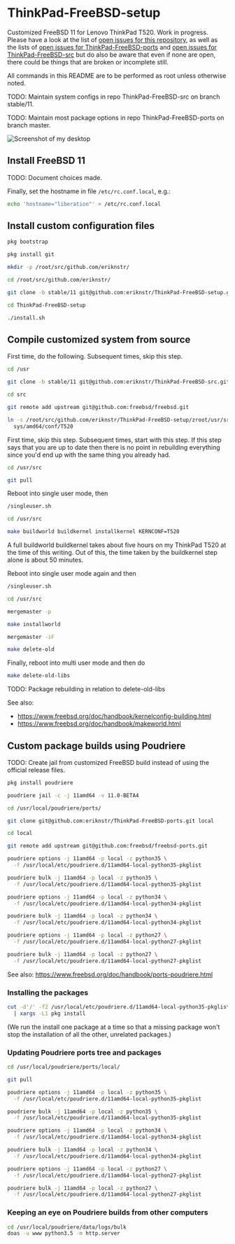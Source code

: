 # ThinkPad-FreeBSD-setup

Customized FreeBSD 11 for Lenovo ThinkPad T520. Work in progress.
Please have a look at the list of
[open issues for this repository](https://github.com/eriknstr/ThinkPad-FreeBSD-setup/issues),
as well as the lists of
[open issues for ThinkPad-FreeBSD-ports](https://github.com/eriknstr/ThinkPad-FreeBSD-ports/issues)
and
[open issues for ThinkPad-FreeBSD-src](https://github.com/eriknstr/ThinkPad-FreeBSD-src/issues)
but do also be aware that even if none are open, there could be things
that are broken or incomplete still.

All commands in this README are to be performed as root unless otherwise noted.

TODO: Maintain system configs in repo ThinkPad-FreeBSD-src on branch stable/11.

TODO: Maintain most package options in repo ThinkPad-FreeBSD-ports on branch master.

![Screenshot of my desktop](https://raw.githubusercontent.com/eriknstr/freebsd-config/screenshots/screenshot.png)

## Install FreeBSD 11

TODO: Document choices made.

Finally, set the hostname in file `/etc/rc.conf.local`, e.g.:

```sh
echo 'hostname="liberation"' > /etc/rc.conf.local
```

## Install custom configuration files

```sh
pkg bootstrap

pkg install git

mkdir -p /root/src/github.com/eriknstr/

cd /root/src/github.com/eriknstr/

git clone -b stable/11 git@github.com:eriknstr/ThinkPad-FreeBSD-setup.git

cd ThinkPad-FreeBSD-setup

./install.sh
```

## Compile customized system from source

First time, do the following. Subsequent times, skip this step.

```sh
cd /usr

git clone -b stable/11 git@github.com:eriknstr/ThinkPad-FreeBSD-src.git src

cd src

git remote add upstream git@github.com:freebsd/freebsd.git

ln -s /root/src/github.com/eriknstr/ThinkPad-FreeBSD-setup/zroot/usr/src/sys/amd64/conf/T520 \
  sys/amd64/conf/T520
```

First time, skip this step. Subsequent times, start with this step.
If this step says that you are up to date then there is no point
in rebuilding everything since you'd end up with the same thing
you already had.

```sh
cd /usr/src

git pull
```

Reboot into single user mode, then

```sh
/singleuser.sh

cd /usr/src

make buildworld buildkernel installkernel KERNCONF=T520
```

A full buildworld buildkernel takes about five hours
on my ThinkPad T520 at the time of this writing.
Out of this, the time taken by the buildkernel step
alone is about 50 minutes.

Reboot into single user mode again and then

```sh
/singleuser.sh

cd /usr/src

mergemaster -p

make installworld

mergemaster -iF

make delete-old
```

Finally, reboot into multi user mode and then do

```sh
make delete-old-libs
```

TODO: Package rebuilding in relation to delete-old-libs

See also:

 * https://www.freebsd.org/doc/handbook/kernelconfig-building.html
 * https://www.freebsd.org/doc/handbook/makeworld.html

## Custom package builds using Poudriere

TODO: Create jail from customized FreeBSD build
instead of using the official release files.

```sh
pkg install poudriere

poudriere jail -c -j 11amd64 -v 11.0-BETA4

cd /usr/local/poudriere/ports/

git clone git@github.com:eriknstr/ThinkPad-FreeBSD-ports.git local

cd local

git remote add upstream git@github.com:freebsd/freebsd-ports.git

poudriere options -j 11amd64 -p local -z python35 \
  -f /usr/local/etc/poudriere.d/11amd64-local-python35-pkglist

poudriere bulk -j 11amd64 -p local -z python35 \
  -f /usr/local/etc/poudriere.d/11amd64-local-python35-pkglist

poudriere options -j 11amd64 -p local -z python34 \
  -f /usr/local/etc/poudriere.d/11amd64-local-python34-pkglist

poudriere bulk -j 11amd64 -p local -z python34 \
  -f /usr/local/etc/poudriere.d/11amd64-local-python34-pkglist

poudriere options -j 11amd64 -p local -z python27 \
  -f /usr/local/etc/poudriere.d/11amd64-local-python27-pkglist

poudriere bulk -j 11amd64 -p local -z python27 \
  -f /usr/local/etc/poudriere.d/11amd64-local-python27-pkglist
```

See also: https://www.freebsd.org/doc/handbook/ports-poudriere.html

### Installing the packages

```sh
cut -d'/' -f2 /usr/local/etc/poudriere.d/11amd64-local-python35-pkglist \
  | xargs -L1 pkg install
```

(We run the install one package at a time so that a missing package
 won't stop the installation of all the other, unrelated packages.)

### Updating Poudriere ports tree and packages

```sh
cd /usr/local/poudriere/ports/local/

git pull

poudriere options -j 11amd64 -p local -z python35 \
  -f /usr/local/etc/poudriere.d/11amd64-local-python35-pkglist

poudriere bulk -j 11amd64 -p local -z python35 \
  -f /usr/local/etc/poudriere.d/11amd64-local-python35-pkglist

poudriere options -j 11amd64 -p local -z python34 \
  -f /usr/local/etc/poudriere.d/11amd64-local-python34-pkglist

poudriere bulk -j 11amd64 -p local -z python34 \
  -f /usr/local/etc/poudriere.d/11amd64-local-python34-pkglist

poudriere options -j 11amd64 -p local -z python27 \
  -f /usr/local/etc/poudriere.d/11amd64-local-python27-pkglist

poudriere bulk -j 11amd64 -p local -z python27 \
  -f /usr/local/etc/poudriere.d/11amd64-local-python27-pkglist
```

### Keeping an eye on Poudriere builds from other computers

```sh
cd /usr/local/poudriere/data/logs/bulk
doas -u www python3.5 -m http.server
```
